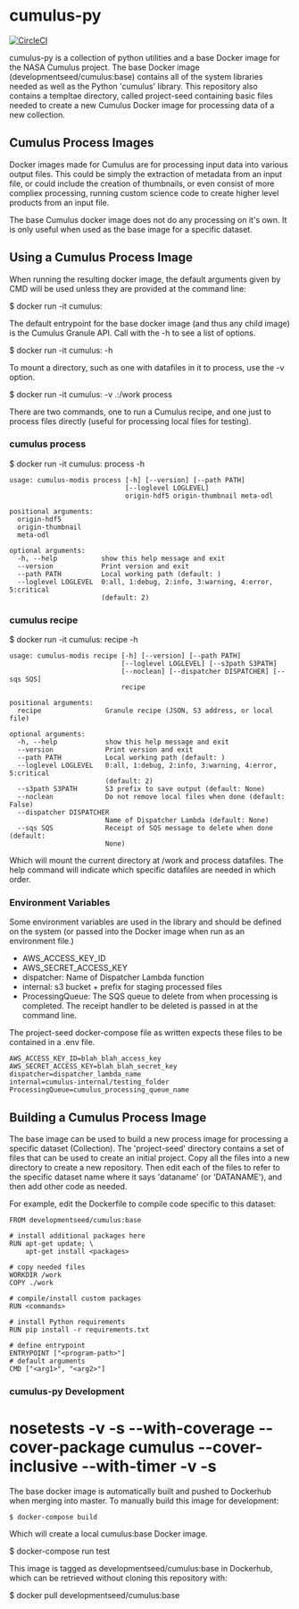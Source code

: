 # cumulus-py

[![CircleCI](https://circleci.com/gh/cumulus-nasa/cumulus-process-py.svg?style=svg&circle-token=6564d296f06c4d8d2925e220c4a213267dc70c00)](https://circleci.com/gh/cumulus-nasa/cumulus-process-py)

cumulus-py is a collection of python utilities and a base Docker image for the NASA Cumulus project. The base Docker image (developmentseed/cumulus:base) contains all of the system libraries needed as well as the Python 'cumulus' library. This repository also contains a templtae directory, called project-seed containing basic files needed to create a new Cumulus Docker image for processing data of a new collection.

## Cumulus Process Images

Docker images made for Cumulus are for processing input data into various output files. This could be simply the extraction of metadata from an input file, or could include the creation of thumbnails, or even consist of more compliex processing, running custom science code to create higher level products from an input file.

The base Cumulus docker image does not do any processing on it's own. It is only useful when used as the base image for a specific dataset. 


## Using a Cumulus Process Image


When running the resulting docker image, the default arguments given by CMD will be used unless they are provided at the command line:

  $ docker run -it cumulus:<tagname> <arg1> <arg2>

The default entrypoint for the base docker image (and thus any child image) is the Cumulus Granule API. Call with the -h to see a list of options.

  $ docker run -it cumulus:<tagname> -h

To mount a directory, such as one with datafiles in it to process, use the -v option.

  $ docker run -it cumulus:<tagname> -v .:/work process <datafile1> <datafile2>

There are two commands, one to run a Cumulus recipe, and one just to process files directly (useful for processing local files for testing).

### cumulus process

  $ docker run -it cumulus:<tagname> process -h

```
usage: cumulus-modis process [-h] [--version] [--path PATH]
                             [--loglevel LOGLEVEL]
                             origin-hdf5 origin-thumbnail meta-odl

positional arguments:
  origin-hdf5
  origin-thumbnail
  meta-odl

optional arguments:
  -h, --help           show this help message and exit
  --version            Print version and exit
  --path PATH          Local working path (default: )
  --loglevel LOGLEVEL  0:all, 1:debug, 2:info, 3:warning, 4:error, 5:critical
                       (default: 2)
```


### cumulus recipe

  $ docker run -it cumulus:<tagname> recipe -h

```
usage: cumulus-modis recipe [-h] [--version] [--path PATH]
                            [--loglevel LOGLEVEL] [--s3path S3PATH]
                            [--noclean] [--dispatcher DISPATCHER] [--sqs SQS]
                            recipe

positional arguments:
  recipe                Granule recipe (JSON, S3 address, or local file)

optional arguments:
  -h, --help            show this help message and exit
  --version             Print version and exit
  --path PATH           Local working path (default: )
  --loglevel LOGLEVEL   0:all, 1:debug, 2:info, 3:warning, 4:error, 5:critical
                        (default: 2)
  --s3path S3PATH       S3 prefix to save output (default: None)
  --noclean             Do not remove local files when done (default: False)
  --dispatcher DISPATCHER
                        Name of Dispatcher Lambda (default: None)
  --sqs SQS             Receipt of SQS message to delete when done (default:
                        None)
```


Which will mount the current directory at /work and process datafiles. The help command will indicate which specific datafiles are needed in which order.

### Environment Variables

Some environment variables are used in the library and should be defined on the system (or passed into the Docker image when run as an environment file.)

  - AWS_ACCESS_KEY_ID
  - AWS_SECRET_ACCESS_KEY
  - dispatcher: Name of Dispatcher Lambda function
  - internal: s3 bucket + prefix for staging processed files
  - ProcessingQueue: The SQS queue to delete from when processing is completed. The receipt handler to be deleted is passed in at the command line.

The project-seed docker-compose file as written expects these files to be contained in a .env file.

```
AWS_ACCESS_KEY_ID=blah_blah_access_key
AWS_SECRET_ACCESS_KEY=blah_blah_secret_key
dispatcher=dispatcher_lambda_name
internal=cumulus-internal/testing_folder
ProcessingQueue=cumulus_processing_queue_name
```


## Building a Cumulus Process Image

The base image can be used to build a new process image for processing a specific dataset (Collection). The 'project-seed' directory contains a set of files that can be used to create an initial project. Copy all the files into a new directory to create a new repository. Then edit each of the files to refer to the specific dataset name where it says 'dataname' (or 'DATANAME'), and then add other code as needed.

For example, edit the Dockerfile to compile code specific to this dataset:

```
FROM developmentseed/cumulus:base

# install additional packages here
RUN apt-get update; \
	apt-get install <packages>

# copy needed files
WORKDIR /work
COPY ./work

# compile/install custom packages
RUN <commands>

# install Python requirements
RUN pip install -r requirements.txt

# define entrypoint
ENTRYPOINT ["<program-path>"]
# default arguments
CMD ["<arg1>", "<arg2>"]
```


### cumulus-py Development

# nosetests -v -s --with-coverage --cover-package cumulus --cover-inclusive --with-timer -v -s

The base docker image is automatically built and pushed to Dockerhub when merging into master. To manually build this image for development:

    $ docker-compose build

Which will create a local cumulus:base Docker image.

  $ docker-compose run test

This image is tagged as developmentseed/cumulus:base in Dockerhub, which can be retrieved without cloning this repository with:

  $ docker pull developmentseed/cumulus:base



